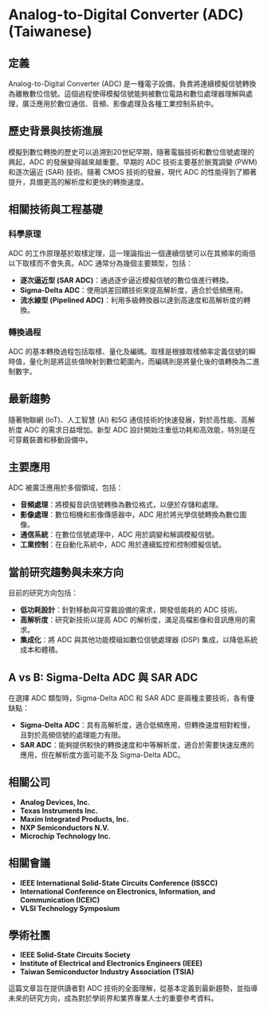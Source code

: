 # Analog-to-Digital Converter (ADC) (Taiwanese)

## 定義

Analog-to-Digital Converter (ADC) 是一種電子設備，負責將連續模擬信號轉換為離散數位信號。這個過程使得模擬信號能夠被數位電路和數位處理器理解與處理，廣泛應用於數位通信、音頻、影像處理及各種工業控制系統中。

## 歷史背景與技術進展

模擬到數位轉換的歷史可以追溯到20世紀早期，隨著電腦技術和數位信號處理的興起，ADC 的發展變得越來越重要。早期的 ADC 技術主要基於脈寬調變 (PWM) 和逐次逼近 (SAR) 技術。隨著 CMOS 技術的發展，現代 ADC 的性能得到了顯著提升，具備更高的解析度和更快的轉換速度。

## 相關技術與工程基礎

### 科學原理

ADC 的工作原理基於取樣定理，這一理論指出一個連續信號可以在其頻率的兩倍以下取樣而不會失真。ADC 通常分為幾個主要類型，包括：

- **逐次逼近型 (SAR ADC)**：通過逐步逼近模擬信號的數位值進行轉換。
- **Sigma-Delta ADC**：使用誤差回饋技術來提高解析度，適合於低頻應用。
- **流水線型 (Pipelined ADC)**：利用多級轉換器以達到高速度和高解析度的轉換。

### 轉換過程

ADC 的基本轉換過程包括取樣、量化及編碼。取樣是根據取樣頻率定義信號的瞬時值，量化則是將這些值映射到數位範圍內，而編碼則是將量化後的值轉換為二進制數字。

## 最新趨勢

隨著物聯網 (IoT)、人工智慧 (AI) 和5G 通信技術的快速發展，對於高性能、高解析度 ADC 的需求日益增加。新型 ADC 設計開始注重低功耗和高效能，特別是在可穿戴裝置和移動設備中。

## 主要應用

ADC 被廣泛應用於多個領域，包括：

- **音頻處理**：將模擬音訊信號轉換為數位格式，以便於存儲和處理。
- **影像處理**：數位相機和影像傳感器中，ADC 用於將光學信號轉換為數位圖像。
- **通信系統**：在數位信號處理中，ADC 用於調變和解調模擬信號。
- **工業控制**：在自動化系統中，ADC 用於連續監控和控制模擬信號。

## 當前研究趨勢與未來方向

目前的研究方向包括：

- **低功耗設計**：針對移動與可穿戴設備的需求，開發低能耗的 ADC 技術。
- **高解析度**：研究新技術以提高 ADC 的解析度，滿足高檔影像和音訊應用的需求。
- **集成化**：將 ADC 與其他功能模組如數位信號處理器 (DSP) 集成，以降低系統成本和體積。

## A vs B: Sigma-Delta ADC 與 SAR ADC

在選擇 ADC 類型時，Sigma-Delta ADC 和 SAR ADC 是兩種主要技術，各有優缺點：

- **Sigma-Delta ADC**：具有高解析度，適合低頻應用，但轉換速度相對較慢，且對於高頻信號的處理能力有限。
- **SAR ADC**：能夠提供較快的轉換速度和中等解析度，適合於需要快速反應的應用，但在解析度方面可能不及 Sigma-Delta ADC。

## 相關公司

- **Analog Devices, Inc.**
- **Texas Instruments Inc.**
- **Maxim Integrated Products, Inc.**
- **NXP Semiconductors N.V.**
- **Microchip Technology Inc.**

## 相關會議

- **IEEE International Solid-State Circuits Conference (ISSCC)**
- **International Conference on Electronics, Information, and Communication (ICEIC)**
- **VLSI Technology Symposium**

## 學術社團

- **IEEE Solid-State Circuits Society**
- **Institute of Electrical and Electronics Engineers (IEEE)**
- **Taiwan Semiconductor Industry Association (TSIA)**

這篇文章旨在提供讀者對 ADC 技術的全面理解，從基本定義到最新趨勢，並指導未來的研究方向，成為對於學術界和業界專業人士的重要參考資料。